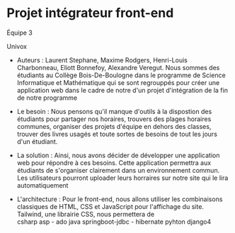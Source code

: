 # Projet intégrateur front-end

Équipe 3

Univox

- Auteurs :
Laurent Stephane, Maxime Rodgers, Henri-Louis Charbonneau, Eliott Bonnefoy, Alexandre Veregut.
Nous sommes des étudiants au Collège Bois-De-Boulogne dans le programme de Science Informatique et Mathématique qui se sont regrouppés pour créer une application web dans le cadre de notre d'un projet d'intégration de la fin de notre programme

- Le besoin :
Nous pensons qu'il manque d'outils à la dispostion des étudiants pour partager nos horaires, trouvers des plages horaires communes, organiser des projets d'équipe en dehors des classes, trouver des livres usagés et toute sortes de besoins de tout les jours d'un étudiant.

- La solution :
Ainsi, nous avons décider de développer une application web pour répondre à ces besoins. Cette application permettra aux étudiants de s'organiser clairement dans un environnement commun. Les utilisateurs pourront uploader leurs horraires sur notre site qui le lira automatiquement

- L'architecture : 
Pour le front-end, nous allons utiliser les combinaisons classiques de HTML, CSS et JavaScript pour l'affichage du site. Tailwind, une librairie CSS, nous permettera de  
csharp asp - ado
java springboot-jdbc - hibernate
pyhton django4


